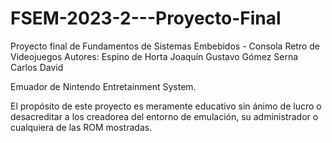 # FSEM-2023-2---Proyecto-Final
Proyecto final de Fundamentos de Sistemas Embebidos - Consola Retro de Videojuegos
Autores: Espino de Horta Joaquín Gustavo
         Gómez Serna Carlos David
         
Emuador de Nintendo Entretainment System.

El propósito de este proyecto es meramente educativo sin ánimo de lucro o desacreditar a los creadorea del entorno de emulación, su administrador o cualquiera de las ROM mostradas.          

         
